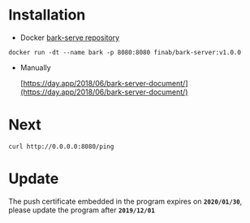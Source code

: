 # Installation

- Docker [bark-serve repository](https://hub.docker.com/r/finab/bark-server)
```shell
docker run -dt --name bark -p 8080:8080 finab/bark-server:v1.0.0
```
- Manually

  [https://day.app/2018/06/bark-server-document/](https://day.app/2018/06/bark-server-document/)
  
# Next
```
curl http://0.0.0.0:8080/ping
```

# Update 

The push certificate embedded in the program expires on **`2020/01/30`**, please update the program after **`2019/12/01`**
